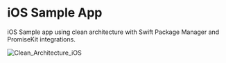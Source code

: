 # iOS Sample App

iOS Sample app using clean architecture with Swift Package Manager and PromiseKit integrations. 

![Clean_Architecture_iOS](https://user-images.githubusercontent.com/106140731/186395640-b7d8ae36-763b-4edd-aca4-4a7d904fb564.jpg)
